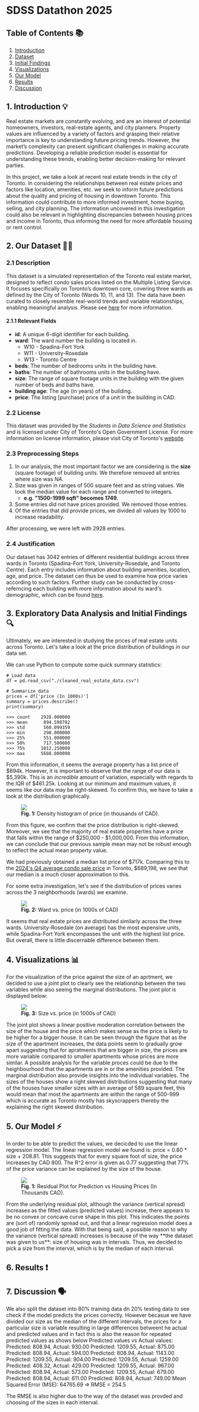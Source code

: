 # SDSS Datathon 2025
## Table of Contents 📚
1. [Introduction](#1-introduction-)
2. [Dataset](#2-our-dataset-)
3. [Initial Findings](#3-exploratory-data-analysis-and-initial-findings-)
4. [Visualizations](#4-visualizations-)
5. [Our Model](#5-our-model-)
7. [Results](#6-results-)
6. [Discussion](#7-discussion-)

## 1. Introduction 💡
Real estate markets are constantly evolving, and are an interest of potential homeowners, investors, real-estate agents, and city planners. Property values are influenced by a variety of factors and grasping their relative importance is key to understanding future pricing trends. However, the market’s complexity can present significant challenges in making accurate predictions. Developing a reliable prediction model is essential for understanding these trends, enabling better decision-making for relevant parties.

In this project, we take a look at recent real estate trends in the city of Toronto. In considering the relationships between real estate prices and factors like location, amenities, etc. we seek to inform future predictions about the quality and pricing of housing in downtown Toronto. This information could contribute to more informed investment, home buying, selling, and city planning. The information uncovered in this investigation could also be relevant in highlighting discrepancies between housing prices and income in Toronto, thus informing the need for more affordable housing or rent control.

## 2. Our Dataset 👩‍💻
### 2.1 Description
This dataset is a simulated representation of the Toronto real estate market, designed to reflect condo sales prices listed on the Multiple Listing Service. It focuses specifically on Toronto’s downtown core, covering three wards as defined by the City of Toronto (Wards 10, 11, and 13). The data have been curated to closely resemble real-world trends and variable relationships, enabling meaningful analysis. Please see [here](https://drive.google.com/drive/u/0/folders/1Y1sOZAPeHhqiO_hwkCkz_H6BPT-WXZEU) for more information.

#### 2.1.1 Relevant Fields
* **id**: A unique 6-digit identifier for each building.
* **ward**: The ward number the building is located in.
    * W10 - Spadina-Fort York
    * W11 - University-Rosedale
    * W13 - Toronto Centre
* **beds**: The number of bedrooms units in the building have.
* **baths**: The number of bathrooms units in the building have.
* **size**: The range of square footage units in the building with the given number of beds and baths have.
* **building age**: The age (in years) of the building.
* **price**: The listing [purchase] price of a unit in the building in CAD.

### 2.2 License
This dataset was provided by the *Students in Data Science and Statistics* and is licensed under City of Toronto's Open Government License. For more information on license information, please visit City of Toronto's [website](https://www.toronto.ca/city-government/data-research-maps/open-data/open-data-licence/).

### 2.3 Preprocessing Steps
1. In our analysis, the most important factor we are considering is the **size** (square footage) of building units. We therefore removed all entries where size was *NA*.
2. Size was given in ranges of 500 square feet and as string values. We took the median value for each range and converted to integers.
    * **e.g. "1500-1999 sqft" becomes 1749.**
3. Some entries did not have prices provided. We removed those entries.
4. Of the entries that did provide prices, we divided all values by 1000 to increase readability.

After processing, we were left with 2928 entries.

### 2.4 Justification
Our dataset has 3042 entries of different residential buildings across three wards in Toronto (Spadina-Fort York, University-Rosedale, and Toronto Centre). Each entry includes information about building amenities, location, age, and price. The dataset can thus be used to examine how price varies according to such factors. Further study can be conducted by cross-referncing each building with more information about its ward's demographic, which can be found [here](https://www.toronto.ca/city-government/data-research-maps/neighbourhoods-communities/ward-profiles/).

## 3. Exploratory Data Analysis and Initial Findings 🔍
Ultimately, we are interested in studying the prices of real estate units across Toronto. Let's take a look at the price distribution of buildings in our data set.

We can use Python to compute some quick summary statistics:
```
# Load data
df = pd.read_csv("./cleaned_real_estate_data.csv")

# Summarize data 
prices = df['price (In 1000s)']
summary = prices.describe()
print(summary)

>>> count    2928.000000
>>> mean      894.598702
>>> std       560.099359
>>> min       298.000000
>>> 25%       551.000000
>>> 50%       717.500000
>>> 75%      1012.250000
>>> max      5688.000000
```
From this information, it seems the average property has a list price of $894k. However, it is important to observe that the range of our data is $5,390k. This is an *incredible* amount of variation, especially with regards to the IQR of $461.25k. Looking at our minimum and maximum values, it seems like our data may be right-skewed. To confirm this, we have to take a look at the distribution graphically.

<figure>
    <img src="./price_density.png"/>
    <figcaption><strong>Fig. 1:</strong> Density histogram of price (in thousands of CAD).</figcaption>
</figure>

From this figure, we confirm that the price distribution is right-skewed. Moreover, we see that the majority of real estate properties have a price that falls within the range of $250,000 - $1,000,000. From this information, we can conclude that our previous sample mean may not be robust enough to reflect the actual mean property value.

We had previously obtained a median list price of $717k. Comparing this to the [2024's Q4 average condo sale price](https://trreb.ca/market-data/condo-market-report/) in Toronto, $689,198, we see that our median is a much closer approximation to this.

For some extra investigation, let's see if the distribution of prices varies across the 3 neighborhoods (wards) we examine.

<figure>
    <img src="./ward_vs_price.png"/>
    <figcaption><strong>Fig. 2:</strong> Ward vs. price (in 1000s of CAD)</figcaption>
</figure>

It seems that real estate prices are distributed similarly across the three wards. University-Rosedale (on average) has the most expensive units, while Spadina-Fort York encompasses the unit with the highest list price. But overall, there is little discernable difference between them.

## 4. Visualizations 📊
For the visualization of the price against the size of an aprtment, we decided to use a joint plot to clearly see the relationship between the two variables while also seeing the marginal distributions. The joint plot is displayed below: 
<figure>
    <img src="./joint_plot.png"/>
    <figcaption><strong>Fig. 3:</strong> Size vs. price (in 1000s of CAD)</figcaption>
</figure>
The joint plot shows a linear positive moderation correlation between the size of the house and the price which makes sense as the price is likely to be higher for a bigger house. It can be seen through the figure that as the size of the apartment increases, the data points seem to gradually grow apart suggesting that for apratments that are bigger in size, the prices are more variable compared to smaller apartments whose prices are more similar. A possible analysis for the variable proces could be due to the heighbourhood that the apartments are in or the amenities provided. 
The marginal distribution also provide insights into the individual variables. The sizes of the houses show a right skewed distributions suggesting that many of the houses have smaller sizes with an average of 589 square feet, this would mean that most the apartments are within the range of 500-999 which is accurate as Toronto mostly has skyscrappers thereby the explaining the right skewed distribution.

## 5. Our Model ⚡️
In order to be able to predict the values, we decicded to use the linear regression model. The linear regression model we found is:  price = 0.80 * size + 208.81. 
This suggests that for every square foot of size, the price increases by CAD 800. The R^2 error is given as 0.77 suggesting that 77% of the price variance can be explained by the size of the house. 

<figure>
    <img src="./residual_plot.png"/>
    <figcaption><strong>Fig. 1:</strong> Residual Plot for Prediction vs Housing Prices (In Thousands CAD).</figcaption>
</figure>
From the underlying residual plot, although the variance (vertical spread) increases as the fitted values (predicted values) increase, there appears to be no convex or concave curve shape in this plot. This indicates the points are (sort of) randomly spread out, and that a linear regression model does a good job of fitting the data.
With that being said, a possible reason to why the variance (vertical spread) increases is because of the way **the dataset was given to us**: size of housing was in intervals. Thus, we decided to pick a size from the interval, which is by the median of each interval.

## 6. Results ❗️
 

## 7. Discussion 🗣️
We also split the dataset into 80% training data dn 20% testing data to see check if the model predicts the prices correctly. However becasue we have divided our size as the median of the different intervals, the prices for a particular size is variable resulting in large differences betweent he actual and predicted values and in fact this is also the reason for repeated predicted values as shows below
Predicted values vs Actual values:
Predicted: 808.94, Actual: 930.00
Predicted: 1209.55, Actual: 875.00
Predicted: 808.94, Actual: 594.00
Predicted: 808.94, Actual: 1143.00
Predicted: 1209.55, Actual: 904.00
Predicted: 1209.55, Actual: 1259.00
Predicted: 408.32, Actual: 429.00
Predicted: 1209.55, Actual: 967.00
Predicted: 808.94, Actual: 573.00
Predicted: 1209.55, Actual: 679.00
Predicted: 808.94, Actual: 611.00
Predicted: 808.94, Actual: 749.00 
Mean Squared Error (MSE): 64765.69 => RMSE = 254.5

The RMSE is also higher due to the way of the dataset was provded and choosing of the sizes in each interval.  
